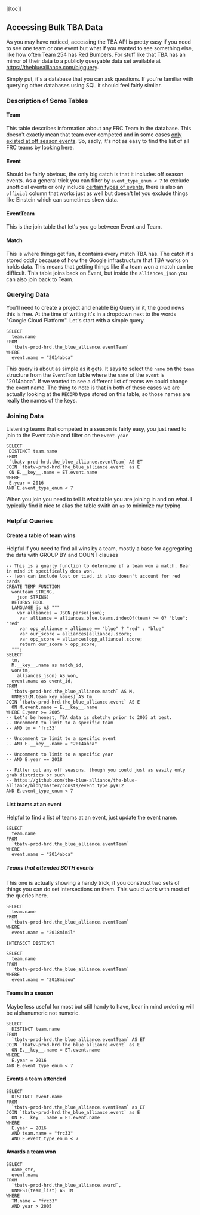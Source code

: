 [//]: <author> (Andrew Schreiber)
[//]: <title> (TBA API For Beginners)
[//]: <updated> (10/01/2020)

[[toc]]

## Accessing Bulk TBA Data

As you may have noticed, accessing the TBA API is pretty easy if you need to see one team or one event but what if you wanted to see something else, like how often Team 254 has Red Bumpers. For stuff like that TBA has an mirror of their data to a publicly queryable data set available at https://thebluealliance.com/bigquery.

Simply put, it's a database that you can ask questions. If you're familiar with querying other databases using SQL it should feel fairly similar. 

### Description of Some Tables

#### Team
This table describes information about any FRC Team in the database. This doesn't exactly mean that team ever competed and in some cases [only existed at off season events](https://www.thebluealliance.com/team/666). So, sadly, it's not as easy to find the list of all FRC teams by looking here. 

#### Event
Should be fairly obvious, the only big catch is that it includes off season events. As a general trick you can filter by `event_type_enum < 7` to exclude unofficial events or only include [certain types of events](https://github.com/the-blue-alliance/the-blue-alliance/blob/master/consts/event_type.py#L2), there is also an `official` column that works just as well but doesn't let you exclude things like Einstein which can sometimes skew data. 

#### EventTeam
This is the join table that let's you go between Event and Team. 

#### Match
This is where things get fun, it contains every match TBA has. The catch it's stored oddly because of how the Google infrastructure that TBA works on holds data. This means that getting things like if a team won a match can be difficult. This table joins back on Event, but inside the `alliances_json` you can also join back to Team.

### Querying Data
You'll need to create a project and enable Big Query in it, the good news this is free. At the time of writing it's in a dropdown next to the words "Google Cloud Platform". Let's start with a simple query. 

```
SELECT
  team.name
FROM
  `tbatv-prod-hrd.the_blue_alliance.eventTeam`
WHERE
  event.name = "2014abca"
 ```

 This query is about as simple as it gets. It says to select the `name` on the `team` structure from the `EventTeam` table where the `name` of the `event` is "2014abca". If we wanted to see a different list of teams we could change the event name. The thing to note is that in both of these cases we are actually looking at the `RECORD` type stored on this table, so those names are really the names of the keys. 

 ### Joining Data

 Listening teams that competed in a season is fairly easy, you just need to join to the Event table and filter on the `Event.year`

 ```
 SELECT
  DISTINCT team.name
FROM
  `tbatv-prod-hrd.the_blue_alliance.eventTeam` AS ET
JOIN `tbatv-prod-hrd.the_blue_alliance.event` as E
  ON E.__key__.name = ET.event.name
WHERE
  E.year = 2016
AND E.event_type_enum < 7
```

When you join you need to tell it what table you are joining in and on what. I typically find it nice to alias the table swith an `as` to minimize my typing. 

### Helpful Queries

#### Create a table of team wins

Helpful if you need to find all wins by a team, mostly a base for aggregating the data with GROUP BY and COUNT clauses

```
-- This is a gnarly function to determine if a team won a match. Bear in mind it specifically does won.
-- !won can include lost or tied, it also doesn't account for red cards
CREATE TEMP FUNCTION
  won(team STRING,
    json STRING)
  RETURNS BOOL
  LANGUAGE js AS """
    var alliances = JSON.parse(json);
     var alliance = alliances.blue.teams.indexOf(team) >= 0? "blue": "red"
     var opp_alliance = alliance == "blue" ? "red" : "blue"
     var our_score = alliances[alliance].score;
     var opp_score = alliances[opp_alliance].score;
     return our_score > opp_score;
  """;
SELECT
  tm,
  M.__key__.name as match_id,
  won(tm,
    alliances_json) AS won,
  event.name as event_id,
FROM
  `tbatv-prod-hrd.the_blue_alliance.match` AS M,
  UNNEST(M.team_key_names) AS tm
JOIN `tbatv-prod-hrd.the_blue_alliance.event` AS E
  ON M.event.name = E.__key__.name
WHERE E.year >= 2005
-- Let's be honest, TBA data is sketchy prior to 2005 at best. 
-- Uncomment to limit to a specific team
-- AND tm = 'frc33'

-- Uncomment to limit to a specific event
-- AND E.__key__.name = "2014abca"

-- Uncomment to limit to a specific year
-- AND E.year == 2018

-- Filter out any off seasons, though you could just as easily only grab districts or such
-- https://github.com/the-blue-alliance/the-blue-alliance/blob/master/consts/event_type.py#L2
AND E.event_type_enum < 7

```

#### List teams at an event

Helpful to find a list of teams at an event, just update the event name. 
```
SELECT
  team.name
FROM
  `tbatv-prod-hrd.the_blue_alliance.eventTeam`
WHERE
  event.name = "2014abca"
```

##### Teams that attended BOTH events

This one is actually showing a handy trick, if you construct two sets of things you can do set intersections on them. This would work with most of the queries here. 

```
SELECT
  team.name
FROM
  `tbatv-prod-hrd.the_blue_alliance.eventTeam`
WHERE
  event.name = "2018mimil"
  
INTERSECT DISTINCT 

SELECT
  team.name
FROM
  `tbatv-prod-hrd.the_blue_alliance.eventTeam`
WHERE
  event.name = "2018misou"
```


#### Teams in a season

Maybe less useful for most but still handy to have, bear in mind ordering will be alphanumeric not numeric. 

```
SELECT
  DISTINCT team.name
FROM
  `tbatv-prod-hrd.the_blue_alliance.eventTeam` AS ET
JOIN `tbatv-prod-hrd.the_blue_alliance.event` as E
  ON E.__key__.name = ET.event.name
WHERE
  E.year = 2016
AND E.event_type_enum < 7
```

#### Events a team attended
```
SELECT
  DISTINCT event.name
FROM
  `tbatv-prod-hrd.the_blue_alliance.eventTeam` as ET
JOIN `tbatv-prod-hrd.the_blue_alliance.event` as E
  ON E.__key__.name = ET.event.name
WHERE
  E.year = 2016
  AND team.name = "frc33"
  AND E.event_type_enum < 7
```

#### Awards a team won

```
SELECT
  name_str,
  event.name
FROM
  `tbatv-prod-hrd.the_blue_alliance.award`,
  UNNEST(team_list) AS TM
WHERE
  TM.name = "frc33"
  AND year > 2005
```

